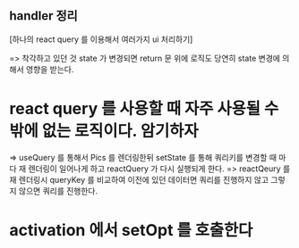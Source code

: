 ## handler 정리

[하나의 react query 를 이용해서 여러가지 ui 처리하기]

=> 착각하고 있던 것
state 가 변경되면 return 문 위에 로직도 당연히 state 변경에 의해서 영향을 받는다.

# react query 를 사용할 때 자주 사용될 수 밖에 없는 로직이다. 암기하자

=> useQuery 를 통해서 Pics 를 렌더링한뒤 setState 를 통해 쿼리키를 변경할 때 마다 재 렌더링이 일어나게 하고 reactQuery 가 다시 실행되게 한다.
=> reactQeury 를 재 렌더링시 queryKey 를 비교하여 이전에 있던 데이터면 쿼리를 진행하지 않고 그렇지 않으면 쿼리를 진행한다.

# activation 에서 setOpt 를 호출한다
